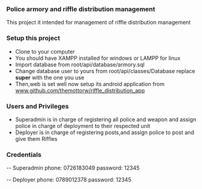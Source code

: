 ### Police armory and riffle distribution management

This project it intended for management of riffle distribution management

### Setup this project
   - Clone to your computer
   - You should have XAMPP installed for windows or LAMPP for linux
   - Import database from root/api/database/armory.sql
   - Change database user to yours from root/api/classes/Database replace <b>super</b> with the one you use
   - Then,web is set well now setup its android application from www.github.com/themottorw/riffle_distribution_app


### Users and Privileges

- Superadmin is in charge of registering all police and weapon and assign police in charge of deployment to their respected unit
- Deployer is in charge of registering posts,and assign police to post and give them Riffles

### Credentials
-- Superadmin 
    phone: 0726183049
    password: 12345
    
-- Deployer 
    phone: 0789012378
    password: 12345